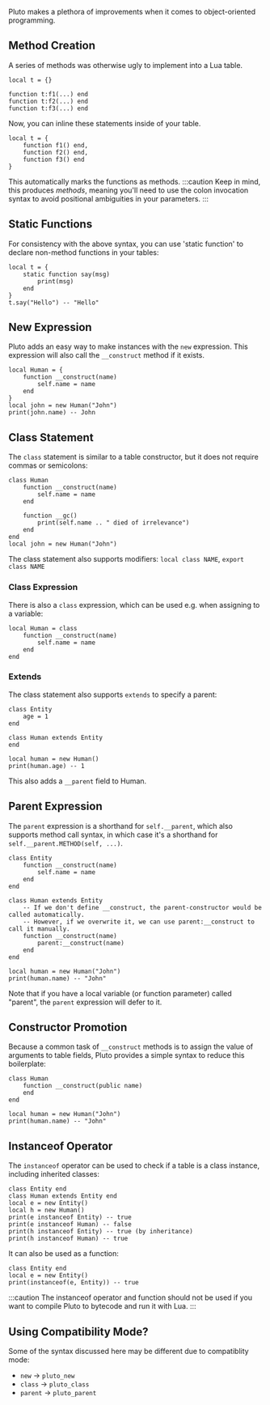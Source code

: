 Pluto makes a plethora of improvements when it comes to object-oriented programming.

## Method Creation

A series of methods was otherwise ugly to implement into a Lua table.
```pluto showLineNumbers title="Old Code"
local t = {}

function t:f1(...) end
function t:f2(...) end
function t:f3(...) end
```
Now, you can inline these statements inside of your table.
```pluto showLineNumbers title="New Code"
local t = {
    function f1() end,
    function f2() end,
    function f3() end
}
```
This automatically marks the functions as methods.
:::caution
Keep in mind, this produces *methods*, meaning you'll need to use the colon invocation syntax to avoid positional ambiguities in your parameters.
:::

## Static Functions

For consistency with the above syntax, you can use 'static function' to declare non-method functions in your tables:

```pluto showLineNumbers
local t = {
    static function say(msg)
        print(msg)
    end
}
t.say("Hello") -- "Hello"
```

## New Expression

Pluto adds an easy way to make instances with the `new` expression. This expression will also call the `__construct` method if it exists.

```pluto showLineNumbers
local Human = {
    function __construct(name)
        self.name = name
    end
}
local john = new Human("John")
print(john.name) -- John
```

## Class Statement

The `class` statement is similar to a table constructor, but it does not require commas or semicolons:

```pluto showLineNumbers
class Human
    function __construct(name)
        self.name = name
    end

    function __gc()
        print(self.name .. " died of irrelevance")
    end
end
local john = new Human("John")
```

The class statement also supports modifiers: `local class NAME`, `export class NAME`

### Class Expression

There is also a `class` expression, which can be used e.g. when assigning to a variable:

```pluto showLineNumbers
local Human = class
    function __construct(name)
        self.name = name
    end
end
```

### Extends

The class statement also supports `extends` to specify a parent:

```pluto showLineNumbers
class Entity
    age = 1
end

class Human extends Entity
end

local human = new Human()
print(human.age) -- 1
```

This also adds a `__parent` field to Human.

## Parent Expression

The `parent` expression is a shorthand for `self.__parent`, which also supports method call syntax, in which case it's a shorthand for `self.__parent.METHOD(self, ...)`.

```pluto showLineNumbers
class Entity
    function __construct(name)
        self.name = name
    end
end

class Human extends Entity
    -- If we don't define __construct, the parent-constructor would be called automatically.
    -- However, if we overwrite it, we can use parent:__construct to call it manually.
    function __construct(name)
        parent:__construct(name)
    end
end

local human = new Human("John")
print(human.name) -- "John"
```

Note that if you have a local variable (or function parameter) called "parent", the `parent` expression will defer to it.

## Constructor Promotion

Because a common task of `__construct` methods is to assign the value of arguments to table fields, Pluto provides a simple syntax to reduce this boilerplate:

```pluto
class Human
    function __construct(public name)
    end
end

local human = new Human("John")
print(human.name) -- "John"
```

## Instanceof Operator

The `instanceof` operator can be used to check if a table is a class instance, including inherited classes:

```pluto showLineNumbers
class Entity end
class Human extends Entity end
local e = new Entity()
local h = new Human()
print(e instanceof Entity) -- true
print(e instanceof Human) -- false
print(h instanceof Entity) -- true (by inheritance)
print(h instanceof Human) -- true
```
It can also be used as a function:
```pluto showLineNumbers
class Entity end
local e = new Entity()
print(instanceof(e, Entity)) -- true
```
:::caution
The instanceof operator and function should not be used if you want to compile Pluto to bytecode and run it with Lua.
:::

## Using Compatibility Mode?

Some of the syntax discussed here may be different due to compatiblity mode:
- `new` -> `pluto_new`
- `class` -> `pluto_class`
- `parent` -> `pluto_parent`
